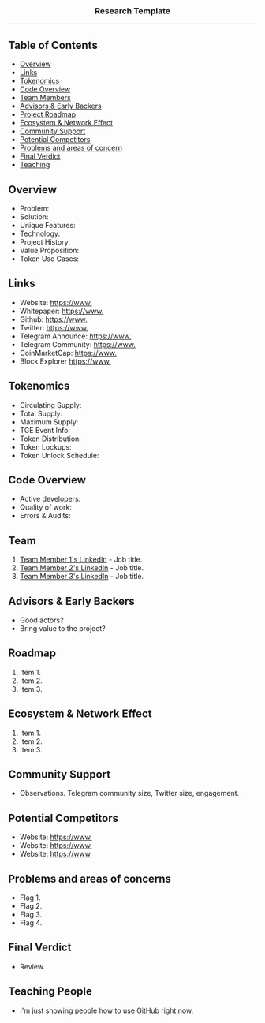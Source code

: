 <h3 align="center">Research Template</h3>

---

## Table of Contents

- [Overview](#Overview)
- [Links](#Links)
- [Tokenomics](#Tokenomics)
- [Code Overview](#Code)
- [Team Members](#Team) 
- [Advisors & Early Backers](#Advisors)
- [Project Roadmap](#Roadmap)
- [Ecosystem & Network Effect](#Ecosystem)
- [Community Support](#Community)
- [Potential Competitors](#Competitors)
- [Problems and areas of concern](#Problems)
- [Final Verdict](#Verdict)
- [Teaching](#Teaching)

## Overview <a name = "Overview"></a>
  - Problem:
  - Solution:
  - Unique Features:
  - Technology:
  - Project History:
  - Value Proposition:
  - Token Use Cases:
  
## Links <a name = "Links"></a>
  - Website: [https://www.](https://www.link1.com/)
  - Whitepaper: [https://www.](https://www.link2.com/)
  - Github: [https://www.](https://www.link3.com/)
  - Twitter: [https://www.](https://www.link4.com/)
  - Telegram Announce: [https://www.](https://www.link5.com/)
  - Telegram Community: [https://www.](https://www.link6.com/)
  - CoinMarketCap: [https://www.](https://www.link7.com/)
  - Block Explorer [https://www.](https://www.link8.com)

## Tokenomics <a name = "Tokenomics"></a>
  - Circulating Supply:
  - Total Supply:
  - Maximum Supply:
  - TGE Event Info:
  - Token Distribution:
  - Token Lockups:
  - Token Unlock Schedule:

## Code Overview <a name = "Code"></a>
  - Active developers:
  - Quality of work:
  - Errors & Audits:

## Team <a name = "Team"></a>
1. [Team Member 1's LinkedIn](https://www.linkedin.com) - Job title.
2. [Team Member 2's LinkedIn](https://www.linkedin.com) - Job title.
3. [Team Member 3's LinkedIn](https://www.linkedin.com) - Job title.

## Advisors & Early Backers <a name = "Advisors"></a>
  - Good actors?
  - Bring value to the project?

## Roadmap <a name = "Roadmap"></a>
1. Item 1.
2. Item 2.
3. Item 3.

## Ecosystem & Network Effect <a name = "Ecosystem"></a>
1. Item 1.
2. Item 2.
3. Item 3.

## Community Support <a name = "Community"></a>
- Observations. Telegram community size, Twitter size, engagement.

## Potential Competitors <a name = "Competitors"></a>
- Website: [https://www.](https://www.link1.com/)
- Website: [https://www.](https://www.link1.com/)
- Website: [https://www.](https://www.link1.com/)

## Problems and areas of concerns<a name = "Problems"></a>
- Flag 1.
- Flag 2.
- Flag 3.
- Flag 4.

## Final Verdict <a name = "Verdict"></a>
- Review.

## Teaching People <a name = "Teaching"></a>
- I'm just showing people how to use GitHub right now.